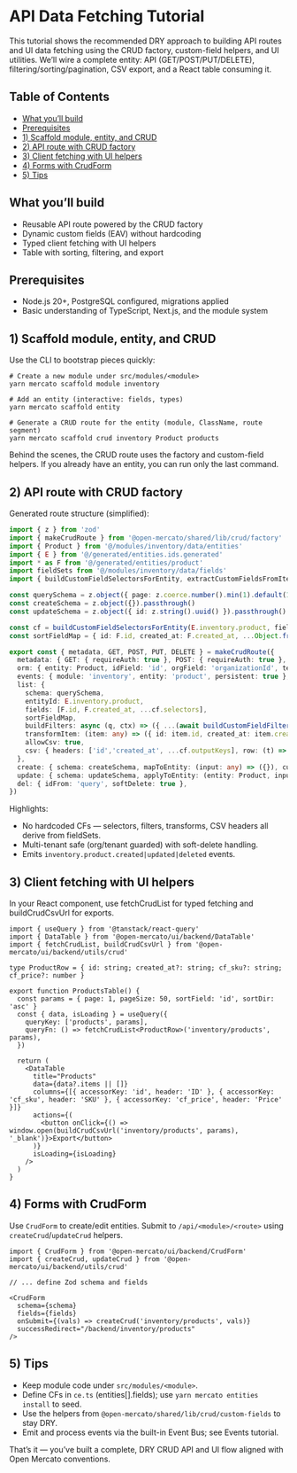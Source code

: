 # API Data Fetching Tutorial

This tutorial shows the recommended DRY approach to building API routes and UI data fetching using the CRUD factory, custom-field helpers, and UI utilities. We’ll wire a complete entity: API (GET/POST/PUT/DELETE), filtering/sorting/pagination, CSV export, and a React table consuming it.

## Table of Contents

- [What you’ll build](#what-youll-build)
- [Prerequisites](#prerequisites)
- [1) Scaffold module, entity, and CRUD](#1-scaffold-module-entity-and-crud)
- [2) API route with CRUD factory](#2-api-route-with-crud-factory)
- [3) Client fetching with UI helpers](#3-client-fetching-with-ui-helpers)
- [4) Forms with CrudForm](#4-forms-with-crudform)
- [5) Tips](#5-tips)

## What you’ll build

- Reusable API route powered by the CRUD factory
- Dynamic custom fields (EAV) without hardcoding
- Typed client fetching with UI helpers
- Table with sorting, filtering, and export

## Prerequisites

- Node.js 20+, PostgreSQL configured, migrations applied
- Basic understanding of TypeScript, Next.js, and the module system

## 1) Scaffold module, entity, and CRUD

Use the CLI to bootstrap pieces quickly:

```
# Create a new module under src/modules/<module>
yarn mercato scaffold module inventory

# Add an entity (interactive: fields, types)
yarn mercato scaffold entity

# Generate a CRUD route for the entity (module, ClassName, route segment)
yarn mercato scaffold crud inventory Product products
```

Behind the scenes, the CRUD route uses the factory and custom-field helpers. If you already have an entity, you can run only the last command.

## 2) API route with CRUD factory

Generated route structure (simplified):

```ts
import { z } from 'zod'
import { makeCrudRoute } from '@open-mercato/shared/lib/crud/factory'
import { Product } from '@/modules/inventory/data/entities'
import { E } from '@/generated/entities.ids.generated'
import * as F from '@/generated/entities/product'
import fieldSets from '@/modules/inventory/data/fields'
import { buildCustomFieldSelectorsForEntity, extractCustomFieldsFromItem, buildCustomFieldFiltersFromQuery } from '@open-mercato/shared/lib/crud/custom-fields'

const querySchema = z.object({ page: z.coerce.number().min(1).default(1), pageSize: z.coerce.number().min(1).max(100).default(50), sortField: z.string().optional().default('id'), sortDir: z.enum(['asc','desc']).optional().default('asc') }).passthrough()
const createSchema = z.object({}).passthrough()
const updateSchema = z.object({ id: z.string().uuid() }).passthrough()

const cf = buildCustomFieldSelectorsForEntity(E.inventory.product, fieldSets)
const sortFieldMap = { id: F.id, created_at: F.created_at, ...Object.fromEntries(cf.keys.map(k => [`cf_${k}`, `cf:${k}`])) }

export const { metadata, GET, POST, PUT, DELETE } = makeCrudRoute({
  metadata: { GET: { requireAuth: true }, POST: { requireAuth: true }, PUT: { requireAuth: true }, DELETE: { requireAuth: true } },
  orm: { entity: Product, idField: 'id', orgField: 'organizationId', tenantField: 'tenantId', softDeleteField: 'deletedAt' },
  events: { module: 'inventory', entity: 'product', persistent: true },
  list: {
    schema: querySchema,
    entityId: E.inventory.product,
    fields: [F.id, F.created_at, ...cf.selectors],
    sortFieldMap,
    buildFilters: async (q, ctx) => ({ ...(await buildCustomFieldFiltersFromQuery({ entityId: E.inventory.product, query: q as any, em: ctx.container.resolve('em'), orgId: ctx.auth.orgId, tenantId: ctx.auth.tenantId })) }),
    transformItem: (item: any) => ({ id: item.id, created_at: item.created_at, ...extractCustomFieldsFromItem(item as any, cf.keys) }),
    allowCsv: true,
    csv: { headers: ['id','created_at', ...cf.outputKeys], row: (t) => [t.id, t.created_at, ...cf.outputKeys.map(k => String((t as any)[k] ?? ''))], filename: 'products.csv' },
  },
  create: { schema: createSchema, mapToEntity: (input: any) => ({}), customFields: { enabled: true, entityId: E.inventory.product, pickPrefixed: true } },
  update: { schema: updateSchema, applyToEntity: (entity: Product, input: any) => {}, customFields: { enabled: true, entityId: E.inventory.product, pickPrefixed: true } },
  del: { idFrom: 'query', softDelete: true },
})
```

Highlights:

- No hardcoded CFs — selectors, filters, transforms, CSV headers all derive from fieldSets.
- Multi-tenant safe (org/tenant guarded) with soft-delete handling.
- Emits `inventory.product.created|updated|deleted` events.

## 3) Client fetching with UI helpers

In your React component, use fetchCrudList for typed fetching and buildCrudCsvUrl for exports.

```tsx
import { useQuery } from '@tanstack/react-query'
import { DataTable } from '@open-mercato/ui/backend/DataTable'
import { fetchCrudList, buildCrudCsvUrl } from '@open-mercato/ui/backend/utils/crud'

type ProductRow = { id: string; created_at?: string; cf_sku?: string; cf_price?: number }

export function ProductsTable() {
  const params = { page: 1, pageSize: 50, sortField: 'id', sortDir: 'asc' }
  const { data, isLoading } = useQuery({
    queryKey: ['products', params],
    queryFn: () => fetchCrudList<ProductRow>('inventory/products', params),
  })

  return (
    <DataTable
      title="Products"
      data={data?.items || []}
      columns={[{ accessorKey: 'id', header: 'ID' }, { accessorKey: 'cf_sku', header: 'SKU' }, { accessorKey: 'cf_price', header: 'Price' }]}
      actions={(
        <button onClick={() => window.open(buildCrudCsvUrl('inventory/products', params), '_blank')}>Export</button>
      )}
      isLoading={isLoading}
    />
  )
}
```

## 4) Forms with CrudForm

Use `CrudForm` to create/edit entities. Submit to `/api/<module>/<route>` using `createCrud`/`updateCrud` helpers.

```tsx
import { CrudForm } from '@open-mercato/ui/backend/CrudForm'
import { createCrud, updateCrud } from '@open-mercato/ui/backend/utils/crud'

// ... define Zod schema and fields

<CrudForm
  schema={schema}
  fields={fields}
  onSubmit={(vals) => createCrud('inventory/products', vals)}
  successRedirect="/backend/inventory/products"
/>
```

## 5) Tips

- Keep module code under `src/modules/<module>`.
- Define CFs in `ce.ts` (entities[].fields); use `yarn mercato entities install` to seed.
- Use the helpers from `@open-mercato/shared/lib/crud/custom-fields` to stay DRY.
- Emit and process events via the built-in Event Bus; see Events tutorial.

That’s it — you’ve built a complete, DRY CRUD API and UI flow aligned with Open Mercato conventions.

